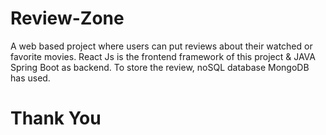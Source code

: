 # Review-Zone

A web based project where users can put reviews about their watched or favorite movies. React Js is the frontend framework of this project & JAVA Spring Boot as backend. To store the review, noSQL database MongoDB has used.
 
 # Thank You
